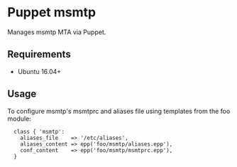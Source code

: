 # Puppet msmtp

Manages msmtp MTA via Puppet.

## Requirements
* Ubuntu 16.04+

## Usage

To configure msmtp's msmtprc and aliases file using templates from the foo module:

```puppet
  class { 'msmtp':
    aliases_file    => '/etc/aliases',
    aliases_content => epp('foo/msmtp/aliases.epp'),
    conf_content    => epp('foo/msmtp/msmtprc.epp'),
  }
```
